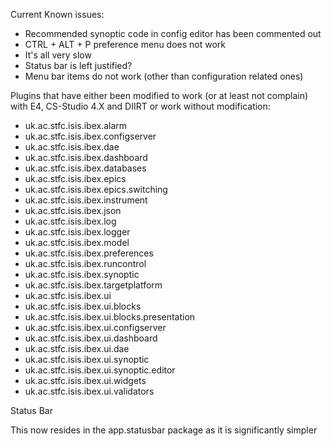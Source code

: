 Current Known issues:
* Recommended synoptic code in config editor has been commented out
* CTRL + ALT + P preference menu does not work 
* It's all very slow
* Status bar is left justified?
* Menu bar items do not work (other than configuration related ones)

Plugins that have either been modified to work (or at least not complain) with E4, CS-Studio 4.X and DIIRT or work without modification:

* uk.ac.stfc.isis.ibex.alarm
* uk.ac.stfc.isis.ibex.configserver
* uk.ac.stfc.isis.ibex.dae
* uk.ac.stfc.isis.ibex.dashboard
* uk.ac.stfc.isis.ibex.databases
* uk.ac.stfc.isis.ibex.epics
* uk.ac.stfc.isis.ibex.epics.switching
* uk.ac.stfc.isis.ibex.instrument
* uk.ac.stfc.isis.ibex.json
* uk.ac.stfc.isis.ibex.log
* uk.ac.stfc.isis.ibex.logger
* uk.ac.stfc.isis.ibex.model
* uk.ac.stfc.isis.ibex.preferences
* uk.ac.stfc.isis.ibex.runcontrol
* uk.ac.stfc.isis.ibex.synoptic
* uk.ac.stfc.isis.ibex.targetplatform
* uk.ac.stfc.isis.ibex.ui
* uk.ac.stfc.isis.ibex.ui.blocks
* uk.ac.stfc.isis.ibex.ui.blocks.presentation
* uk.ac.stfc.isis.ibex.ui.configserver
* uk.ac.stfc.isis.ibex.ui.dashboard
* uk.ac.stfc.isis.ibex.ui.dae
* uk.ac.stfc.isis.ibex.ui.synoptic
* uk.ac.stfc.isis.ibex.ui.synoptic.editor
* uk.ac.stfc.isis.ibex.ui.widgets
* uk.ac.stfc.isis.ibex.ui.validators

Status Bar

This now resides in the app.statusbar package as it is significantly simpler
